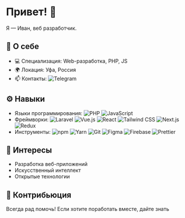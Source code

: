 # Привет! 👋
Я — Иван, веб разработчик.

## 🌟 О себе
- 💻 Специализация: Web-разработка, PHP, JS 
- 🌍 Локация: Уфа, Россия
- 📫 Контакты: ![Telegram](https://img.shields.io/badge/-@pyskas-0E76A8?style=for-the-badge&logo=telegram&logoColor=white)

## ⚙️ Навыки
- Языки программирования: 
![PHP](https://img.shields.io/badge/PHP-777BB4?style=for-the-badge&logo=php&logoColor=white)
![JavaScript](https://img.shields.io/badge/JavaScript-F7DF1E?style=for-the-badge&logo=javascript&logoColor=black)
- Фреймворки: 
![Laravel](https://img.shields.io/badge/Laravel-FF2D20?style=for-the-badge&logo=laravel&logoColor=white)
![Vue.js](https://img.shields.io/badge/Vue.js-4FC08D?style=for-the-badge&logo=vue.js&logoColor=white)
![React](https://img.shields.io/badge/React-61DAFB?style=for-the-badge&logo=react&logoColor=black)
![Tailwind CSS](https://img.shields.io/badge/Tailwind%20CSS-06B6D4?style=for-the-badge&logo=tailwind-css&logoColor=white)
![Next.js](https://img.shields.io/badge/Next.js-000000?style=for-the-badge&logo=next.js&logoColor=white)
![Redux](https://img.shields.io/badge/Redux-764ABC?style=for-the-badge&logo=redux&logoColor=white)
- Инструменты:
![npm](https://img.shields.io/badge/npm-CB3837?style=for-the-badge&logo=npm&logoColor=white)
![Yarn](https://img.shields.io/badge/Yarn-2C8EBB?style=for-the-badge&logo=yarn&logoColor=white)
![Git](https://img.shields.io/badge/Git-F05032?style=for-the-badge&logo=git&logoColor=white)
![Figma](https://img.shields.io/badge/Figma-F24E1E?style=for-the-badge&logo=figma&logoColor=white)
![Firebase](https://img.shields.io/badge/Firebase-FFCA28?style=for-the-badge&logo=firebase&logoColor=black)
![Prettier](https://img.shields.io/badge/Prettier-FF8C00?style=for-the-badge&logo=prettier&logoColor=white)
## 🎯 Интересы
- Разработка веб-приложений
- Искусственный интеллект
- Открытые технологии

## 🤝 Контрибьюция
Всегда рад помочь! Если хотите поработать вместе, дайте знать
